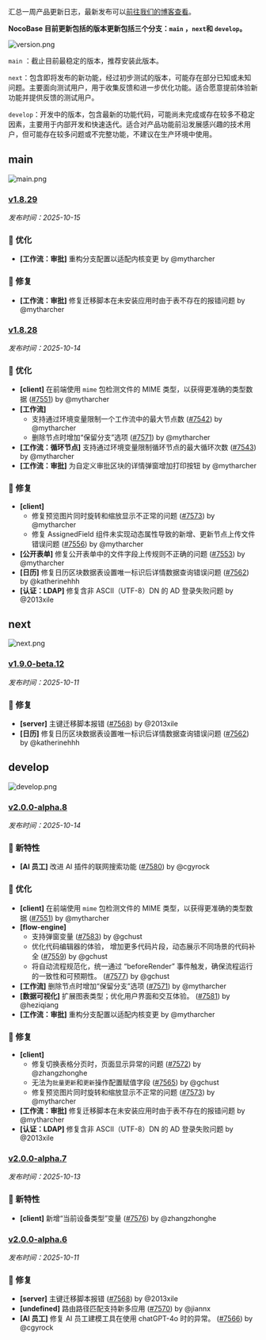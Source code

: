 汇总一周产品更新日志，最新发布可以[前往我们的博客查看](https://www.nocobase.com/cn/blog/timeline)。

**NocoBase 目前更新包括的版本更新包括三个分支：`main` ，`next`和 `develop`。**

![version.png](https://static-docs.nocobase.com/ba5f04e27e99c625cb3822da5df07860.png)

`main` ：截止目前最稳定的版本，推荐安装此版本。

`next`：包含即将发布的新功能，经过初步测试的版本，可能存在部分已知或未知问题。主要面向测试用户，用于收集反馈和进一步优化功能。适合愿意提前体验新功能并提供反馈的测试用户。

`develop`：开发中的版本，包含最新的功能代码，可能尚未完成或存在较多不稳定因素，主要用于内部开发和快速迭代。适合对产品功能前沿发展感兴趣的技术用户，但可能存在较多问题或不完整功能，不建议在生产环境中使用。

## main

![main.png](https://static-docs.nocobase.com/47a3c71734c1d0f908b51f9ebd53c0ac.png)

### [v1.8.29](https://www.nocobase.com/cn/blog/v1.8.29)

*发布时间：2025-10-15*

### 🚀 优化

* **[工作流：审批]** 重构分支配置以适配内核变更 by @mytharcher

### 🐛 修复

* **[工作流：审批]** 修复迁移脚本在未安装应用时由于表不存在的报错问题 by @mytharcher

### [v1.8.28](https://www.nocobase.com/cn/blog/v1.8.28)

*发布时间：2025-10-14*

### 🚀 优化

* **[client]** 在前端使用 `mime` 包检测文件的 MIME 类型，以获得更准确的类型数据 ([#7551](https://github.com/nocobase/nocobase/pull/7551)) by @mytharcher
* **[工作流]**
  * 支持通过环境变量限制一个工作流中的最大节点数 ([#7542](https://github.com/nocobase/nocobase/pull/7542)) by @mytharcher
  * 删除节点时增加“保留分支”选项 ([#7571](https://github.com/nocobase/nocobase/pull/7571)) by @mytharcher
* **[工作流：循环节点]** 支持通过环境变量限制循环节点的最大循环次数 ([#7543](https://github.com/nocobase/nocobase/pull/7543)) by @mytharcher
* **[工作流：审批]** 为自定义审批区块的详情弹窗增加打印按钮 by @mytharcher

### 🐛 修复

* **[client]**
  * 修复预览图片同时旋转和缩放显示不正常的问题 ([#7573](https://github.com/nocobase/nocobase/pull/7573)) by @mytharcher
  * 修复 AssignedField 组件未实现动态属性导致的新增、更新节点上传文件错误问题 ([#7556](https://github.com/nocobase/nocobase/pull/7556)) by @mytharcher
* **[公开表单]** 修复公开表单中的文件字段上传规则不正确的问题 ([#7553](https://github.com/nocobase/nocobase/pull/7553)) by @mytharcher
* **[日历]** 修复日历区块数据表设置唯一标识后详情数据查询错误问题 ([#7562](https://github.com/nocobase/nocobase/pull/7562)) by @katherinehhh
* **[认证：LDAP]** 修复含非 ASCII（UTF-8）DN 的 AD 登录失败问题 by @2013xile

## next

![next.png](https://static-docs.nocobase.com/8ed17a0f08cc585018f6de6c8b13947d.png)

### [v1.9.0-beta.12](https://www.nocobase.com/cn/blog/v1.9.0-beta.12)

*发布时间：2025-10-11*

### 🐛 修复

* **[server]** 主键迁移脚本报错 ([#7568](https://github.com/nocobase/nocobase/pull/7568)) by @2013xile
* **[日历]** 修复日历区块数据表设置唯一标识后详情数据查询错误问题 ([#7562](https://github.com/nocobase/nocobase/pull/7562)) by @katherinehhh

## develop

![develop.png](https://static-docs.nocobase.com/7fcdd9456a17286d8a439eee52bcb8d2.png)

### [v2.0.0-alpha.8](https://www.nocobase.com/cn/blog/v2.0.0-alpha.8)

*发布时间：2025-10-14*

### 🎉 新特性

* **[AI 员工]** 改进 AI 插件的联网搜索功能 ([#7580](https://github.com/nocobase/nocobase/pull/7580)) by @cgyrock

### 🚀 优化

* **[client]** 在前端使用 `mime` 包检测文件的 MIME 类型，以获得更准确的类型数据 ([#7551](https://github.com/nocobase/nocobase/pull/7551)) by @mytharcher
* **[flow-engine]**
  * 支持弹窗变量 ([#7583](https://github.com/nocobase/nocobase/pull/7583)) by @gchust
  * 优化代码编辑器的体验， 增加更多代码片段，动态展示不同场景的代码补全 ([#7559](https://github.com/nocobase/nocobase/pull/7559)) by @gchust
  * 将自动流程规范化，统一通过 “beforeRender” 事件触发，确保流程运行的一致性和可预期性。 ([#7577](https://github.com/nocobase/nocobase/pull/7577)) by @gchust
* **[工作流]** 删除节点时增加“保留分支”选项 ([#7571](https://github.com/nocobase/nocobase/pull/7571)) by @mytharcher
* **[数据可视化]** 扩展图表类型；优化用户界面和交互体验。 ([#7581](https://github.com/nocobase/nocobase/pull/7581)) by @heziqiang
* **[工作流：审批]** 重构分支配置以适配内核变更 by @mytharcher

### 🐛 修复

* **[client]**
  * 修复切换表格分页时，页面显示异常的问题 ([#7572](https://github.com/nocobase/nocobase/pull/7572)) by @zhangzhonghe
  * 无法为`批量更新`和`更新`操作配置赋值字段 ([#7565](https://github.com/nocobase/nocobase/pull/7565)) by @gchust
  * 修复预览图片同时旋转和缩放显示不正常的问题 ([#7573](https://github.com/nocobase/nocobase/pull/7573)) by @mytharcher
* **[工作流：审批]** 修复迁移脚本在未安装应用时由于表不存在的报错问题 by @mytharcher
* **[认证：LDAP]** 修复含非 ASCII（UTF-8）DN 的 AD 登录失败问题 by @2013xile

### [v2.0.0-alpha.7](https://www.nocobase.com/cn/blog/v2.0.0-alpha.7)

*发布时间：2025-10-13*

### 🎉 新特性

* **[client]** 新增“当前设备类型”变量 ([#7576](https://github.com/nocobase/nocobase/pull/7576)) by @zhangzhonghe

### [v2.0.0-alpha.6](https://www.nocobase.com/cn/blog/v2.0.0-alpha.6)

*发布时间：2025-10-11*

### 🐛 修复

* **[server]** 主键迁移脚本报错 ([#7568](https://github.com/nocobase/nocobase/pull/7568)) by @2013xile
* **[undefined]** 路由路径匹配支持新多应用 ([#7570](https://github.com/nocobase/nocobase/pull/7570)) by @jiannx
* **[AI 员工]** 修复 AI 员工建模工具在使用 chatGPT-4o 时的异常。 ([#7566](https://github.com/nocobase/nocobase/pull/7566)) by @cgyrock
